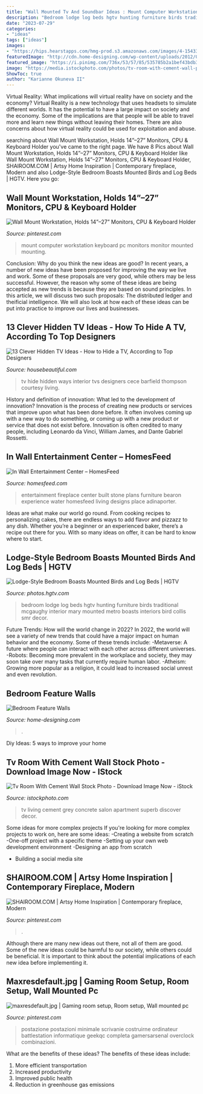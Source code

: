 ```yaml
---
title: "Wall Mounted Tv And Soundbar Ideas : Mount Computer Workstation Keyboard Pc Monitors Monitor Mounted Mounting"
description: "Bedroom lodge log beds hgtv hunting furniture birds traditional mcgaughy interior mary mounted metro boasts interiors bird collis smr decor"
date: "2023-07-29"
categories:
- "ideas"
tags: ["ideas"]
images:
- "https://hips.hearstapps.com/hmg-prod.s3.amazonaws.com/images/4-1543356304.jpg?crop=0.7596475235490733xw:1xh;center,top&amp;resize=480:*"
featuredImage: "http://cdn.home-designing.com/wp-content/uploads/2012/03/teal-white-tv-entertainment-unit.jpeg"
featured_image: "https://i.pinimg.com/736x/53/57/85/535785b2a1bef43bdb305f53b5d3ac7c.jpg"
image: "https://media.istockphoto.com/photos/tv-room-with-cement-wall-picture-id1127377490?k=6&amp;m=1127377490&amp;s=170667a&amp;w=0&amp;h=rkJiBP6mRWvfeeZScOxa-5kuG0ZT-x0VNa8LZufsviA="
ShowToc: true
author: "Karianne Okuneva II"
---
```



Virtual Reality: What implications will virtual reality have on society and the economy?
Virtual Reality is a new technology that uses headsets to simulate different worlds. It has the potential to have a large impact on society and the economy. Some of the implications are that people will be able to travel more and learn new things without leaving their homes. There are also concerns about how virtual reality could be used for exploitation and abuse.

	

		
searching about Wall Mount Workstation, Holds 14”–27” Monitors, CPU &amp; Keyboard Holder you've came to the right page. We have 8 Pics about Wall Mount Workstation, Holds 14”–27” Monitors, CPU &amp; Keyboard Holder like Wall Mount Workstation, Holds 14”–27” Monitors, CPU &amp; Keyboard Holder, SHAIROOM.COM | Artsy Home Inspiration | Contemporary fireplace, Modern and also Lodge-Style Bedroom Boasts Mounted Birds and Log Beds | HGTV. Here you go:
		
    
## Wall Mount Workstation, Holds 14”–27” Monitors, CPU &amp; Keyboard Holder

<img loading=lazy src="https://i.pinimg.com/736x/53/57/85/535785b2a1bef43bdb305f53b5d3ac7c.jpg" onerror="this.onerror=null;this.src='https://tse4.mm.bing.net/th?id=OIP.hkNspgp50Pt4aSjVO5slRwHaKt&amp;pid=15.1';" alt="Wall Mount Workstation, Holds 14”–27” Monitors, CPU &amp; Keyboard Holder">

_Source: pinterest.com_

>mount computer workstation keyboard pc monitors monitor mounted mounting. 

	

Conclusion: Why do you think the new ideas are good?
In recent years, a number of new ideas have been proposed for improving the way we live and work. Some of these proposals are very good, while others may be less successful. However, the reason why some of these ideas are being accepted as new trends is because they are based on sound principles. In this article, we will discuss two such proposals: The distributed ledger and theificial intelligence. We will also look at how each of these ideas can be put into practice to improve our lives and businesses.

    
## 13 Clever Hidden TV Ideas - How To Hide A TV, According To Top Designers

<img loading=lazy src="https://hips.hearstapps.com/hmg-prod.s3.amazonaws.com/images/4-1543356304.jpg?crop=0.7596475235490733xw:1xh;center,top&amp;resize=480:*" onerror="this.onerror=null;this.src='https://tse3.mm.bing.net/th?id=OIP.Yo0d9feHfQa_aRMtBwT4NQHaLH&amp;pid=15.1';" alt="13 Clever Hidden TV Ideas - How to Hide a TV, According to Top Designers">

_Source: housebeautiful.com_

>tv hide hidden ways interior tvs designers cece barfield thompson courtesy living. 

	

History and definition of innovation: What led to the development of innovation?
Innovation is the process of creating new products or services that improve upon what has been done before. It often involves coming up with a new way to do something, or coming up with a new product or service that does not exist before. Innovation is often credited to many people, including Leonardo da Vinci, William James, and Dante Gabriel Rossetti.

    
## In Wall Entertainment Center – HomesFeed

<img loading=lazy src="https://homesfeed.com/wp-content/uploads/2015/12/Furniture-In-Wall-Entertainment-Center-With-Stone-Wall-And-Fireplace.jpg" onerror="this.onerror=null;this.src='https://tse1.mm.bing.net/th?id=OIP.PHEhVUEC_OrXW_VtKVUTbQHaFB&amp;pid=15.1';" alt="In Wall Entertainment Center – HomesFeed">

_Source: homesfeed.com_

>entertainment fireplace center built stone plans furniture bearon experience water homesfeed living designs place adinaporter. 

	

Ideas are what make our world go round. From cooking recipes to personalizing cakes, there are endless ways to add flavor and pizzazz to any dish. Whether you’re a beginner or an experienced baker, there’s a recipe out there for you. With so many ideas on offer, it can be hard to know where to start.

    
## Lodge-Style Bedroom Boasts Mounted Birds And Log Beds | HGTV

<img loading=lazy src="https://hgtvhome.sndimg.com/content/dam/images/hgtv/fullset/2015/1/22/0/Mary-McGaughy-Collis_Santa-Margarita-Ranch-Lodge_Bird-Bedroom.jpg.rend.hgtvcom.966.1449.suffix/1421956966336.jpeg" onerror="this.onerror=null;this.src='https://tse1.mm.bing.net/th?id=OIP.A5-RQT6Tdi0dDpaj8CS2NwHaLG&amp;pid=15.1';" alt="Lodge-Style Bedroom Boasts Mounted Birds and Log Beds | HGTV">

_Source: photos.hgtv.com_

>bedroom lodge log beds hgtv hunting furniture birds traditional mcgaughy interior mary mounted metro boasts interiors bird collis smr decor. 

	

Future Trends: How will the world change in 2022?
In 2022, the world will see a variety of new trends that could have a major impact on human behavior and the economy. Some of these trends include: 
-Metaverse: A future where people can interact with each other across different universes. 
-Robots: Becoming more prevalent in the workplace and society, they may soon take over many tasks that currently require human labor. 
-Atheism: Growing more popular as a religion, it could lead to increased social unrest and even revolution.

    
## Bedroom Feature Walls

<img loading=lazy src="http://cdn.home-designing.com/wp-content/uploads/2012/03/teal-white-tv-entertainment-unit.jpeg" onerror="this.onerror=null;this.src='https://tse2.mm.bing.net/th?id=OIP.lSA6SCGjBLt__X3axaAJlQHaEm&amp;pid=15.1';" alt="Bedroom Feature Walls">

_Source: home-designing.com_

>. 

	

Diy Ideas: 5 ways to improve your home

    
## Tv Room With Cement Wall Stock Photo - Download Image Now - IStock

<img loading=lazy src="https://media.istockphoto.com/photos/tv-room-with-cement-wall-picture-id1127377490?k=6&amp;m=1127377490&amp;s=170667a&amp;w=0&amp;h=rkJiBP6mRWvfeeZScOxa-5kuG0ZT-x0VNa8LZufsviA=" onerror="this.onerror=null;this.src='https://tse3.mm.bing.net/th?id=OIP.FXPsORCRqj16uihPpSnejQHaE7&amp;pid=15.1';" alt="Tv Room With Cement Wall Stock Photo - Download Image Now - iStock">

_Source: istockphoto.com_

>tv living cement grey concrete salon apartment superb discover decor. 

	

Some ideas for more complex projects
If you're looking for more complex projects to work on, here are some ideas: 
-Creating a website from scratch 
-One-off project with a specific theme 
-Setting up your own web development environment 
-Designing an app from scratch 
- Building a social media site

    
## SHAIROOM.COM | Artsy Home Inspiration | Contemporary Fireplace, Modern

<img loading=lazy src="https://i.pinimg.com/736x/92/7d/e0/927de05ddaae4bf3e8b55762a9bdfd35.jpg" onerror="this.onerror=null;this.src='https://tse4.mm.bing.net/th?id=OIP.1_zkzJQeZQ_81aSZQIP_mgHaJW&amp;pid=15.1';" alt="SHAIROOM.COM | Artsy Home Inspiration | Contemporary fireplace, Modern">

_Source: pinterest.com_

>. 

	

Although there are many new ideas out there, not all of them are good. Some of the new ideas could be harmful to our society, while others could be beneficial. It is important to think about the potential implications of each new idea before implementing it.

    
## Maxresdefault.jpg | Gaming Room Setup, Room Setup, Wall Mounted Pc

<img loading=lazy src="https://i.pinimg.com/736x/78/26/60/782660040715cc5edef67f5c12ece814.jpg" onerror="this.onerror=null;this.src='https://tse2.mm.bing.net/th?id=OIP.XH1qECtJ0m-E2zO2aHa1yAHaE8&amp;pid=15.1';" alt="maxresdefault.jpg | Gaming room setup, Room setup, Wall mounted pc">

_Source: pinterest.com_

>postazione postazioni minimale scrivanie costruirne ordinateur battlestation informatique geekqc completa gamersarsenal overclock combinazioni. 

	

What are the benefits of these ideas?
The benefits of these ideas include: 
1. More efficient transportation 
2. Increased productivity 
3. Improved public health 
4. Reduction in greenhouse gas emissions 

